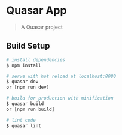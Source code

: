 # Quasar App

> A Quasar project

## Build Setup

``` bash
# install dependencies
$ npm install

# serve with hot reload at localhost:8080
$ quasar dev
or [npm run dev]

# build for production with minification
$ quasar build
or [npm run build]

# lint code
$ quasar lint
```
